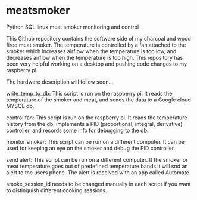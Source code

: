 # meatsmoker
Python SQL linux meat smoker monitoring and control

This Github repository contains the software side of my charcoal and wood fired meat smoker. The temperature is controlled by a fan attached to the smoker which increases airflow when the temperature is too low, and decreases airflow when the temperature is too high. This repository has been very helpful working on a desktop and pushing code changes to my raspberry pi.

The hardware description will follow soon...



write_temp_to_db:
This script is run on the raspberry pi. It reads the temperature of the smoker and meat, and sends the data to a Google cloud MYSQL db.

control fan:
This script is run on the raspberry pi. It reads the temperature history from the db, implements a PID (proportional, integral, derivative) controller, and records some info for debugging to the db.

monitor smoker:
This script can be run on a different computer. It can be used for keeping an eye on the smoker and debug the PID controller.

send alert:
This script can be run on a different computer. It the smoker or meat temperature goes out of predefined temperature bands it will snd an alert to the users phone. The alert is received with an app called Automate.



smoke_session_id needs to be changed manually in each script if you want to distinguish different cooking sessions.
